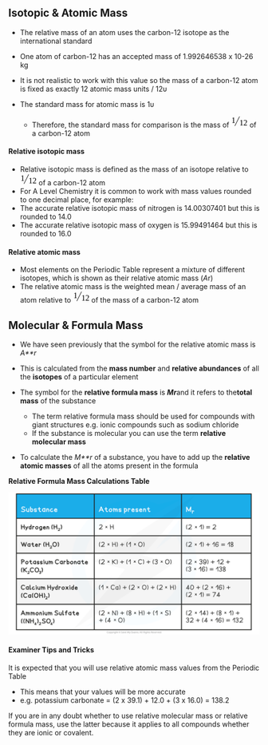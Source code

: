 ## Isotopic & Atomic Mass

* The relative mass of an atom uses the carbon-12 isotope as the international standard
* One atom of carbon-12 has an accepted mass of 1.992646538 x 10-26 kg
* It is not realistic to work with this value so the mass of a carbon-12 atom is fixed as exactly 12 atomic mass units / 12υ
* The standard mass for atomic mass is 1υ

  + Therefore, the standard mass for comparison is the mass of ![begin mathsize 16px style bevelled 1 over 12 end style](data:image/svg+xml;charset=utf8,%3Csvg%20xmlns%3D%22http%3A%2F%2Fwww.w3.org%2F2000%2Fsvg%22%20xmlns%3Awrs%3D%22http%3A%2F%2Fwww.wiris.com%2Fxml%2Fmathml-extension%22%20height%3D%2224%22%20width%3D%2233%22%20wrs%3Abaseline%3D%2218%22%3E%3C!--MathML%3A%20%3Cmath%20xmlns%3D%22http%3A%2F%2Fwww.w3.org%2F1998%2FMath%2FMathML%22%3E%3Cmstyle%20mathsize%3D%2216px%22%3E%3Cmfrac%20bevelled%3D%22true%22%3E%3Cmn%3E1%3C%2Fmn%3E%3Cmn%3E12%3C%2Fmn%3E%3C%2Fmfrac%3E%3C%2Fmstyle%3E%3C%2Fmath%3E--%3E%3Cdefs%3E%3Cstyle%20type%3D%22text%2Fcss%22%2F%3E%3C%2Fdefs%3E%3Cline%20stroke%3D%22%23000%22%20stroke-linecap%3D%22square%22%20stroke-width%3D%221%22%20x1%3D%227.5%22%20x2%3D%2216.5%22%20y1%3D%2220.5%22%20y2%3D%222.5%22%2F%3E%3Ctext%20font-family%3D%22Times%20New%20Roman%22%20font-size%3D%2216%22%20text-anchor%3D%22middle%22%20x%3D%224.5%22%20y%3D%2215%22%3E1%3C%2Ftext%3E%3Ctext%20font-family%3D%22Times%20New%20Roman%22%20font-size%3D%2216%22%20text-anchor%3D%22middle%22%20x%3D%2224.5%22%20y%3D%2220%22%3E12%3C%2Ftext%3E%3C%2Fsvg%3E) of a carbon-12 atom

#### Relative isotopic mass

* Relative isotopic mass is defined as the mass of an isotope relative to ![begin mathsize 16px style bevelled 1 over 12 end style](data:image/svg+xml;charset=utf8,%3Csvg%20xmlns%3D%22http%3A%2F%2Fwww.w3.org%2F2000%2Fsvg%22%20xmlns%3Awrs%3D%22http%3A%2F%2Fwww.wiris.com%2Fxml%2Fmathml-extension%22%20height%3D%2224%22%20width%3D%2233%22%20wrs%3Abaseline%3D%2218%22%3E%3C!--MathML%3A%20%3Cmath%20xmlns%3D%22http%3A%2F%2Fwww.w3.org%2F1998%2FMath%2FMathML%22%3E%3Cmstyle%20mathsize%3D%2216px%22%3E%3Cmfrac%20bevelled%3D%22true%22%3E%3Cmn%3E1%3C%2Fmn%3E%3Cmn%3E12%3C%2Fmn%3E%3C%2Fmfrac%3E%3C%2Fmstyle%3E%3C%2Fmath%3E--%3E%3Cdefs%3E%3Cstyle%20type%3D%22text%2Fcss%22%2F%3E%3C%2Fdefs%3E%3Cline%20stroke%3D%22%23000%22%20stroke-linecap%3D%22square%22%20stroke-width%3D%221%22%20x1%3D%227.5%22%20x2%3D%2216.5%22%20y1%3D%2220.5%22%20y2%3D%222.5%22%2F%3E%3Ctext%20font-family%3D%22Times%20New%20Roman%22%20font-size%3D%2216%22%20text-anchor%3D%22middle%22%20x%3D%224.5%22%20y%3D%2215%22%3E1%3C%2Ftext%3E%3Ctext%20font-family%3D%22Times%20New%20Roman%22%20font-size%3D%2216%22%20text-anchor%3D%22middle%22%20x%3D%2224.5%22%20y%3D%2220%22%3E12%3C%2Ftext%3E%3C%2Fsvg%3E) of a carbon-12 atom
* For A Level Chemistry it is common to work with mass values rounded to one decimal place, for example:
* The accurate relative isotopic mass of nitrogen is 14.00307401 but this is rounded to 14.0
* The accurate relative isotopic mass of oxygen is 15.99491464 but this is rounded to 16.0

#### Relative atomic mass

* Most elements on the Periodic Table represent a mixture of different isotopes, which is shown as their relative atomic mass (*A*r)
* The relative atomic mass is the weighted mean / average mass of an atom relative to ![begin mathsize 16px style bevelled 1 over 12 end style](data:image/svg+xml;charset=utf8,%3Csvg%20xmlns%3D%22http%3A%2F%2Fwww.w3.org%2F2000%2Fsvg%22%20xmlns%3Awrs%3D%22http%3A%2F%2Fwww.wiris.com%2Fxml%2Fmathml-extension%22%20height%3D%2224%22%20width%3D%2233%22%20wrs%3Abaseline%3D%2218%22%3E%3C!--MathML%3A%20%3Cmath%20xmlns%3D%22http%3A%2F%2Fwww.w3.org%2F1998%2FMath%2FMathML%22%3E%3Cmstyle%20mathsize%3D%2216px%22%3E%3Cmfrac%20bevelled%3D%22true%22%3E%3Cmn%3E1%3C%2Fmn%3E%3Cmn%3E12%3C%2Fmn%3E%3C%2Fmfrac%3E%3C%2Fmstyle%3E%3C%2Fmath%3E--%3E%3Cdefs%3E%3Cstyle%20type%3D%22text%2Fcss%22%2F%3E%3C%2Fdefs%3E%3Cline%20stroke%3D%22%23000%22%20stroke-linecap%3D%22square%22%20stroke-width%3D%221%22%20x1%3D%227.5%22%20x2%3D%2216.5%22%20y1%3D%2220.5%22%20y2%3D%222.5%22%2F%3E%3Ctext%20font-family%3D%22Times%20New%20Roman%22%20font-size%3D%2216%22%20text-anchor%3D%22middle%22%20x%3D%224.5%22%20y%3D%2215%22%3E1%3C%2Ftext%3E%3Ctext%20font-family%3D%22Times%20New%20Roman%22%20font-size%3D%2216%22%20text-anchor%3D%22middle%22%20x%3D%2224.5%22%20y%3D%2220%22%3E12%3C%2Ftext%3E%3C%2Fsvg%3E) of the mass of a carbon-12 atom

## Molecular & Formula Mass

* We have seen previously that the symbol for the relative atomic mass is *A**r*
* This is calculated from the **mass number** and **relative abundances** of all the **isotopes** of a particular element
* The symbol for the **relative formula mass** is ***M******r***and it refers to the**total mass** of the substance

  + The term relative formula mass should be used for compounds with giant structures e.g. ionic compounds such as sodium chloride
  + If the substance is molecular you can use the term **relative molecular mass**
* To calculate the *M**r* of a substance, you have to add up the **relative atomic masses** of all the atoms present in the formula

**Relative Formula Mass Calculations Table**

![Relative Formula Mass Calculations Table, downloadable IGCSE & GCSE Chemistry revision notes](3.1.2-Relative-Formula-Mass-Calculations-Table.png)

#### Examiner Tips and Tricks

It is expected that you will use relative atomic mass values from the Periodic Table

* This means that your values will be more accurate
* e.g. potassium carbonate = (2 x 39.1) + 12.0 + (3 x 16.0) = 138.2

If you are in any doubt whether to use relative molecular mass or relative formula mass, use the latter because it applies to all compounds whether they are ionic or covalent.